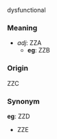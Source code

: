 dysfunctional
### Meaning
+ _adj_: ZZA
	+ __eg__: ZZB

### Origin

ZZC

### Synonym

__eg__: ZZD

+ ZZE


